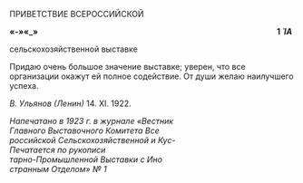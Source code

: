 ПРИВЕТСТВИЕ ВСЕРОССИЙСКОЙ

**«****-****»«****_****»**                                                                                                           **1** **_ΊΑ_**

сельскохозяйственной выставке

Придаю очень большое значение выставке; уверен, что все организации окажут ей полное содействие. От души желаю наилучшего успеха.

_В. Ульянов (Ленин)_ 14. XI. 1922.

_Напечатано в 1923 г. в журнале «Вестник  
Главного Выставочного Комитета Все­  
российской Сельскохозяйственной и Кус-                                                  Печатается по рукописи  
тарно-Промышленной Выставки с Ино­  
странным Отделом» № 1_